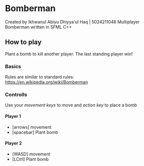 #  Bomberman

Created by Ikhwanul Abiyu Dhiyya'ul Haq | 5024211048
Multiplayer Bomberman written in SFML C++

## How to play

Plant a bomb to kill another player. The last standing player win! 

### Basics
Rules are similar to standard rules: https://en.wikipedia.org/wiki/Bomberman

### Controlls
Use your *movement keys* to move and *action key* to place a bomb

#### Player 1
- [arrows] movement 
- [spacebar] Plant bomb

#### Player 2
- [WASD] movement
- [LCtrl] Plant bomb
